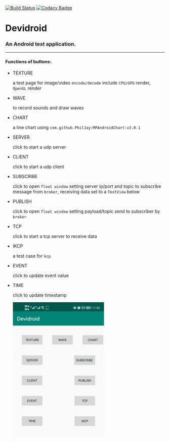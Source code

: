 [![Build Status](https://tsymiar.visualstudio.com/MyAutomatic/_apis/build/status/tsymiar.Device2Device?repoName=tsymiar%2FDevice2Device&branchName=main)](https://tsymiar.visualstudio.com/MyAutomatic/_build/latest?definitionId=72&repoName=tsymiar%2FDevice2Device&branchName=main)
[![Codacy Badge](https://app.codacy.com/project/badge/Grade/6cb8f83fb83d4e50a33bc39e470f2891)](https://www.codacy.com/gh/tsymiar/Device2Device/dashboard?utm_source=github.com&amp;utm_medium=referral&amp;utm_content=tsymiar/Device2Device&amp;utm_campaign=Badge_Grade)

# Devidroid
### An Android test application.
-------
#### Functions of buttons: 
- TEXTURE

    a test page for image/video `encode/decode` include `CPU/GPU` render, `OpenGL` render
- WAVE

    to record sounds and draw waves
- CHART

    a line chart using `com.github.PhilJay:MPAndroidChart:v3.0.1`
- SERVER

    click to start a udp server

- CLIENT

    click to start a udp client

- SUBSCRIBE

    click to open `float window` setting server ip/port and topic to subscribe message from `broker`, receiving data set to a `TextView` below

- PUBLISH

    click to open `float window` setting payload/topic send to subscriber by `broker`

- TCP

    click to start a tcp server to receive data

- IKCP

    a test case for `kcp`

- EVENT

    click to update event value

- TIME

    click to update timestamp

    <img src="file/MainActivity.jpeg" title="MainActivity" height="60%" width="60%">
